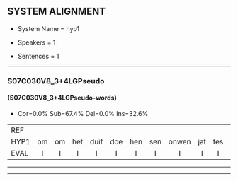 
## SYSTEM ALIGNMENT

- System Name = hyp1

- Speakers = 1

- Sentences = 1

---

### S07C030V8_3+4LGPseudo

#### (S07C030V8_3+4LGPseudo-words)

- Cor=0.0%	Sub=67.4%	Del=0.0%	Ins=32.6%

|  |  |  |  |  |  |  |  |  |  |  |  |  |  |  |  |  |  |  |  |  |  |  |  |  |  |  |  |  |  |  |  |  |  |  |  |  |  |  |  |  |  |  |  |  |  |  |  |  |  |  |  |  |  |  |  |  |  |  |  |  |  |  |  |  |  |  |  |  |  |  |  |  |  |  |  |  |  |  |  |  |  |  |  |  |  |  |  |  |  |
|:--- |:---:|:---:|:---:|:---:|:---:|:---:|:---:|:---:|:---:|:---:|:---:|:---:|:---:|:---:|:---:|:---:|:---:|:---:|:---:|:---:|:---:|:---:|:---:|:---:|:---:|:---:|:---:|:---:|:---:|:---:|:---:|:---:|:---:|:---:|:---:|:---:|:---:|:---:|:---:|:---:|:---:|:---:|:---:|:---:|:---:|:---:|:---:|:---:|:---:|:---:|:---:|:---:|:---:|:---:|:---:|:---:|:---:|:---:|:---:|:---:|:---:|:---:|:---:|:---:|:---:|:---:|:---:|:---:|:---:|:---:|:---:|:---:|:---:|:---:|:---:|:---:|:---:|:---:|:---:|:---:|:---:|:---:|:---:|:---:|:---:|:---:|:---:|:---:|:---:|
| REF |  |  |  |  |  |  |  |  |  |  |  |  |  |  |  |  |  |  |  |  |  |  |  |  |  |  |  |  |  | * | ometuif | toejietsen | oonwijlen | jattesiet | * | nurudien | * | stoenydaas | * | * | * | deuveltek | juitonie | gevijdel | sidowaan | spekkeraai | wachteniek | verpierik | nappegreeuw | mantaroen | schielendaspen | * | * | crobeklunker | kabbestepen | verwarig | ooiebiekje | * | * | * | fandelig | * | jalekrewen | smoralij | zeekvlachine | * | * | kanaroe | toineetlijgen | meitsegrok | kantelogsten | ondermind | choporatie | zennebral | ijraspangen | * | blottenduuf | girdofhaalder | * | tobbermoeit | poentalschouden | * | havedil | * | * | verbrakkertje | gerauwejaak | * | hapeneren |
| HYP1 | om | om | het | duif | doe | hen | sen | onwen | jat | tes | siet | derudien | toen | edas | de | devel | dek | shuit | toni | gevedel | sibo | wan | spekkage | wachtte | ik | verperik | nappe | schreeuw | man | taroen | schillen | das | punt | krolbek | lun | ker | kopbes | ten | pen | verwarrig | ooie | ooie | blikje | van | de | ling | van | de | lieh | ja | jalekkreuwe | s | morgel | lè | zevacht | zek | fahina | kan | kanaro | stonenleen | meci | grok | klanten | nog | sten | onderwind | sho | pour | rati | sendenbara | eras | pangen | plotten | de | girdengirdendof | haalder | tobbere | moed | boental | schoude | schouden | havendiel | voba | voorverbrakkortje | grouwen | jaak | happen | nerel | ie |
| EVAL | I | I | I | I | I | I | I | I | I | I | I | I | I | I | I | I | I | I | I | I | I | I | I | I | I | I | I | I | I | S | S | S | S | S | S | S | S | S | S | S | S | S | S | S | S | S | S | S | S | S | S | S | S | S | S | S | S | S | S | S | S | S | S | S | S | S | S | S | S | S | S | S | S | S | S | S | S | S | S | S | S | S | S | S | S | S | S | S | S |
---

---
